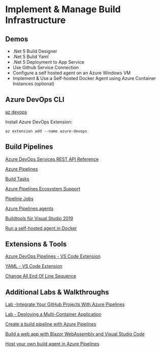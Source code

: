 # Implement & Manage Build Infrastructure

## Demos

-   .Net 5 Build Designer
-   .Net 5 Bulid Yaml
-   .Net 5 Deployment to App Service
-   Use Github Service Connection
-   Configure a self hosted agent on an Azure Windows VM
-   Implement & Use a Self-hosted Docker Agent using Azure Container Instances (optional)

## Azure DevOps CLI

[az devops](https://docs.microsoft.com/en-us/cli/azure/devops?view=azure-cli-latest)

Install Azure DevOps Extension:

```
az extension add --name azure-devops
```

## Build Pipelines

[Azure DevOps Services REST API Reference](https://docs.microsoft.com/en-us/rest/api/azure/devops/?view=azure-devops-rest-6.1)

[Azure Pipelines](https://docs.microsoft.com/en-us/azure/devops/pipelines/get-started/key-pipelines-concepts?view=azure-devops)

[Build Tasks](https://docs.microsoft.com/en-us/azure/devops/pipelines/tasks/?view=azure-devops)

[Azure Pipelines Ecosystem Support](https://docs.microsoft.com/en-us/azure/devops/pipelines/ecosystems/ecosystems?view=azure-devops)

[Pipeline Jobs](https://docs.microsoft.com/en-us/azure/devops/pipelines/process/phases?view=azure-devops&tabs=yaml#define-a-single-job)

[Azure Pipelines agents](https://docs.microsoft.com/en-us/azure/devops/pipelines/agents/agents?view=azure-devops&tabs=browser)

[Buildtools für Visual Studio 2019](https://visualstudio.microsoft.com/de/downloads/?rr=https%3A%2F%2Fwww.google.com%2F)

[Run a self-hosted agent in Docker](https://docs.microsoft.com/en-us/azure/devops/pipelines/agents/docker?view=azure-devops)

## Extensions & Tools

[Azure DevOps Pipelines - VS Code Extension](https://marketplace.visualstudio.com/items?itemName=ms-azure-devops.azure-pipelines)

[YAML - VS Code Extension](https://marketplace.visualstudio.com/items?itemName=redhat.vscode-yaml)

[Change All End Of Line Sequence](https://marketplace.visualstudio.com/items?itemName=vs-publisher-1448185.keyoti-changeallendoflinesequence)

## Additional Labs & Walkthroughs

[Lab -Integrate Your GitHub Projects With Azure Pipelines](https://www.azuredevopslabs.com/labs/azuredevops/github-integration/)

[Lab - Deploying a Multi-Container Application](https://azuredevopslabs.com/labs/vstsextend/kubernetes/)

[Create a build pipeline with Azure Pipelines](https://docs.microsoft.com/en-us/learn/modules/create-a-build-pipeline/)

[Build a web app with Blazor WebAssembly and Visual Studio Code](https://docs.microsoft.com/en-us/learn/modules/build-blazor-webassembly-visual-studio-code/)

[Host your own build agent in Azure Pipelines](https://docs.microsoft.com/en-us/learn/modules/host-build-agent/)
